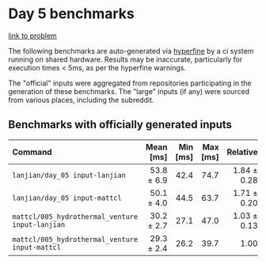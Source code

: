 # Day 5 benchmarks

[link to problem](http://adventofcode.com/2021/day/5)

The following benchmarks are auto-generated via [hyperfine](https://github.com/sharkdp/hyperfine) by a ci system running on shared hardware. Results may be inaccurate, particularly for execution times < 5ms, as per the hyperfine warnings.

The "official" inputs were aggregated from repositories participating in the generation of these benchmarks. The "large" inputs (if any) were sourced from various places, including the subreddit.

## Benchmarks with officially generated inputs
| Command | Mean [ms] | Min [ms] | Max [ms] | Relative |
|:---|---:|---:|---:|---:|
| `lanjian/day_05 input-lanjian` | 53.8 ± 6.9 | 42.4 | 74.7 | 1.84 ± 0.28 |
| `lanjian/day_05 input-mattcl` | 50.1 ± 4.0 | 44.5 | 63.7 | 1.71 ± 0.20 |
| `mattcl/005_hydrothermal_venture input-lanjian` | 30.2 ± 2.7 | 27.1 | 47.0 | 1.03 ± 0.13 |
| `mattcl/005_hydrothermal_venture input-mattcl` | 29.3 ± 2.4 | 26.2 | 39.7 | 1.00 |

